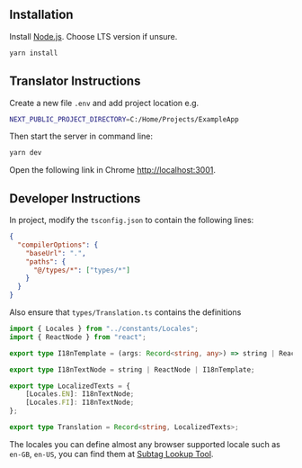## Installation

Install [Node.js](https://nodejs.org/en/). Choose LTS version if unsure.

```bash
yarn install
```

## Translator Instructions

Create a new file `.env` and add project location e.g.

```bash
NEXT_PUBLIC_PROJECT_DIRECTORY=C:/Home/Projects/ExampleApp
```

Then start the server in command line:

```bash
yarn dev
```

Open the following link in Chrome [http://localhost:3001](http://localhost:3001).

## Developer Instructions

In project, modify the `tsconfig.json` to contain the following lines:

```json
{
  "compilerOptions": {
    "baseUrl": ".",
    "paths": {
      "@/types/*": ["types/*"]
    }
  }
}
```

Also ensure that `types/Translation.ts` contains the definitions

```typescript
import { Locales } from "../constants/Locales";
import { ReactNode } from "react";

export type I18nTemplate = (args: Record<string, any>) => string | ReactNode;

export type I18nTextNode = string | ReactNode | I18nTemplate;

export type LocalizedTexts = {
    [Locales.EN]: I18nTextNode;
    [Locales.FI]: I18nTextNode;
};

export type Translation = Record<string, LocalizedTexts>;
```

The locales you can define almost any browser supported locale such as `en-GB`, `en-US`,
you can find them at [Subtag Lookup Tool](https://r12a.github.io/app-subtags/).